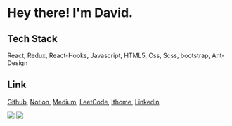 # Hey there! I'm David.

## Tech Stack

React, Redux, React-Hooks, Javascript, HTML5, Css, Scss, bootstrap, Ant-Design

## Link
[Github](https://github.com/janlin002),
[Notion](https://www.notion.so/Jan-s-a5e3536df10849118641cc3d1ed6b46b),
[Medium](https://123davidbill.medium.com/),
[LeetCode](https://leetcode.com/123davidbill/),
[Ithome](https://ithelp.ithome.com.tw/users/20129747),
[Linkedin](https://www.linkedin.com/in/jan-l-b51ba79b/)

<img src="https://github-readme-stats.vercel.app/api/top-langs/?username=janlin002&show_icons=true&langs_count=30&layout=compact&include_all_commits=true&count_private=true&bg_color=light&title_color=dark&text_color=dark&hide=jupyter%20notebook,css,html,hack,%23">

  <img src="https://github-readme-stats.vercel.app/api?username=janlin002&show_icons=true&line_height=20&count_private=true&bg_color=light&title_color=dark&text_color=dark&icon_color=dark">



